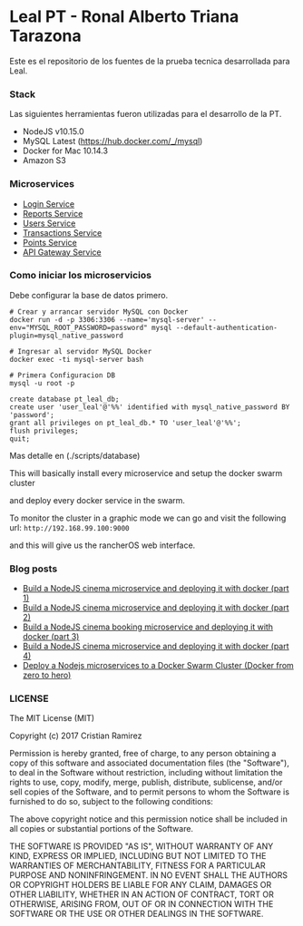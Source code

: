 # Leal PT - Ronal Alberto Triana Tarazona

Este es el repositorio de los fuentes de la prueba tecnica desarrollada para Leal.

### Stack
Las siguientes herramientas fueron utilizadas para el desarrollo de la PT.
- NodeJS v10.15.0
- MySQL Latest (https://hub.docker.com/_/mysql)
- Docker for Mac 10.14.3
- Amazon S3

### Microservices

- [Login Service](./microservices/login)
- [Reports Service](./microservices/reports)
- [Users Service](./microservices/users)
- [Transactions Service](./microservices/transactions)
- [Points Service](./microservices/points)
- [API Gateway Service](./api-gateway)

### Como iniciar los microservicios

Debe configurar la base de datos primero.

```
# Crear y arrancar servidor MySQL con Docker
docker run -d -p 3306:3306 --name='mysql-server' --env="MYSQL_ROOT_PASSWORD=password" mysql --default-authentication-plugin=mysql_native_password

# Ingresar al servidor MySQL Docker
docker exec -ti mysql-server bash

# Primera Configuracion DB
mysql -u root -p

create database pt_leal_db;
create user 'user_leal'@'%%' identified with mysql_native_password BY 'password';
grant all privileges on pt_leal_db.* TO 'user_leal'@'%%';
flush privileges;
quit;
```

Mas detalle en (./scripts/database)

This will basically install every microservice and setup the docker swarm cluster

and deploy every docker service in the swarm.

To monitor the cluster in a graphic mode we can go and visit the following url: `http://192.168.99.100:9000`

and this will give us the rancherOS web interface.

### Blog posts

- [Build a NodeJS cinema microservice and deploying it with docker (part 1)](https://medium.com/@cramirez92/build-a-nodejs-cinema-microservice-and-deploying-it-with-docker-part-1-7e28e25bfa8b)
- [Build a NodeJS cinema microservice and deploying it with docker (part 2)](https://medium.com/@cramirez92/build-a-nodejs-cinema-microservice-and-deploying-it-with-docker-part-2-e05cc7b126e0)
- [Build a NodeJS cinema booking microservice and deploying it with docker (part 3)](https://medium.com/@cramirez92/build-a-nodejs-cinema-booking-microservice-and-deploying-it-with-docker-part-3-9c384e21fbe0)
- [Build a NodeJS cinema microservice and deploying it with docker (part 4)](https://medium.com/@cramirez92/build-a-nodejs-cinema-api-gateway-and-deploying-it-to-docker-part-4-703c2b0dd269#.en6g5buwl)
- [Deploy a Nodejs microservices to a Docker Swarm Cluster (Docker from zero to hero)](https://medium.com/@cramirez92/deploy-a-nodejs-microservices-to-a-docker-swarm-cluster-docker-from-zero-to-hero-464fa1369ea0#.548ni3uxv)

### LICENSE
The MIT License (MIT)

Copyright (c) 2017 Cristian Ramirez

Permission is hereby granted, free of charge, to any person obtaining a copy of this software and associated documentation files (the "Software"), to deal in the Software without restriction, including without limitation the rights to use, copy, modify, merge, publish, distribute, sublicense, and/or sell copies of the Software, and to permit persons to whom the Software is furnished to do so, subject to the following conditions:

The above copyright notice and this permission notice shall be included in all copies or substantial portions of the Software.

THE SOFTWARE IS PROVIDED "AS IS", WITHOUT WARRANTY OF ANY KIND, EXPRESS OR IMPLIED, INCLUDING BUT NOT LIMITED TO THE WARRANTIES OF MERCHANTABILITY, FITNESS FOR A PARTICULAR PURPOSE AND NONINFRINGEMENT. IN NO EVENT SHALL THE AUTHORS OR COPYRIGHT HOLDERS BE LIABLE FOR ANY CLAIM, DAMAGES OR OTHER LIABILITY, WHETHER IN AN ACTION OF CONTRACT, TORT OR OTHERWISE, ARISING FROM, OUT OF OR IN CONNECTION WITH THE SOFTWARE OR THE USE OR OTHER DEALINGS IN THE SOFTWARE.